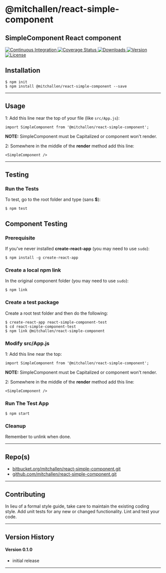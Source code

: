 @mitchallen/react-simple-component
==
SimpleComponent React component 
--

<p align="left">
  <a href="https://circleci.com/gh/mitchallen/react-simple-component">
    <img src="https://img.shields.io/circleci/project/github/mitchallen/react-simple-component.svg" alt="Continuous Integration">
  </a>
  <a href="https://codecov.io/gh/mitchallen/react-simple-component">
    <img src="https://codecov.io/gh/mitchallen/react-simple-component/branch/master/graph/badge.svg" alt="Coverage Status">
  </a>
  <a href="https://npmjs.org/package/@mitchallen/react-simple-component">
    <img src="http://img.shields.io/npm/dt/@mitchallen/react-simple-component.svg?style=flat-square" alt="Downloads">
  </a>
  <a href="https://npmjs.org/package/@mitchallen/react-simple-component">
    <img src="http://img.shields.io/npm/v/@mitchallen/react-simple-component.svg?style=flat-square" alt="Version">
  </a>
  <a href="https://npmjs.com/package/@mitchallen/react-simple-component">
    <img src="https://img.shields.io/github/license/mitchallen/react-simple-component.svg" alt="License"></a>
  </a>
</p>

## Installation

    $ npm init
    $ npm install @mitchallen/react-simple-component --save
  
* * *

## Usage

1: Add this line near the top of your file (like ```src/App.js```):

```
import SimpleComponent from '@mitchallen/react-simple-component';
```

__NOTE:__ SimpleComponent must be Capitalized or component won't render.

2: Somewhere in the middle of the __render__ method add this line:

```
<SimpleComponent />
```


* * *

## Testing

### Run the Tests

To test, go to the root folder and type (sans __$__):

    $ npm test
    
## Component Testing

### Prerequisite

If you've never installed __create-react-app__ (you may need to use ```sudo```):

```
$ npm install -g create-react-app
```

### Create a local npm link

In the original component folder (you may need to use ```sudo```):

```
$ npm link
```

### Create a test package

Create a root test folder and then do the following:

```
$ create-react-app react-simple-component-test
$ cd react-simple-component-test
$ npm link @mitchallen/react-simple-component
```

### Modify src/App.js

1: Add this line near the top:

```
import SimpleComponent from '@mitchallen/react-simple-component';
```

__NOTE:__ SimpleComponent must be Capitalized or component won't render.

2: Somewhere in the middle of the __render__ method add this line:

```
<SimpleComponent />
```

### Run The Test App

```
$ npm start
```

### Cleanup

Remember to unlink when done.
   
* * *
 
## Repo(s)

* [bitbucket.org/mitchallen/react-simple-component.git](https://bitbucket.org/mitchallen/react-simple-component.git)
* [github.com/mitchallen/react-simple-component.git](https://github.com/mitchallen/react-simple-component.git)

* * *

## Contributing

In lieu of a formal style guide, take care to maintain the existing coding style.
Add unit tests for any new or changed functionality. Lint and test your code.

* * *

## Version History

#### Version 0.1.0 

* initial release

* * *